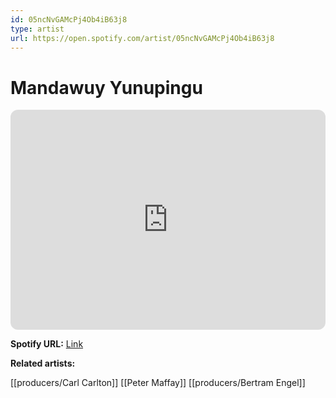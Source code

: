 ```yaml
---
id: 05ncNvGAMcPj4Ob4iB63j8
type: artist
url: https://open.spotify.com/artist/05ncNvGAMcPj4Ob4iB63j8
---
```

# Mandawuy Yunupingu

<iframe style="border-radius:12px" src="https://open.spotify.com/embed/artist/05ncNvGAMcPj4Ob4iB63j8" width="100%" height="352" frameBorder="0" allowfullscreen="" allow="autoplay; clipboard-write; encrypted-media; fullscreen; picture-in-picture" loading="lazy"></iframe>

**Spotify URL:** [Link](https://open.spotify.com/artist/05ncNvGAMcPj4Ob4iB63j8)

**Related artists:**

[[producers/Carl Carlton]]
[[Peter Maffay]]
[[producers/Bertram Engel]]
